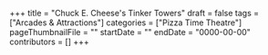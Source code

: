 +++
title = "Chuck E. Cheese's Tinker Towers"
draft = false
tags = ["Arcades & Attractions"]
categories = ["Pizza Time Theatre"]
pageThumbnailFile = ""
startDate = ""
endDate = "0000-00-00"
contributors = []
+++

